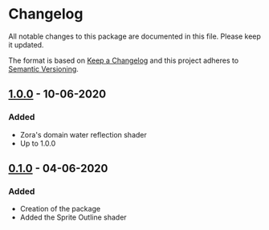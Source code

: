 # Changelog
All notable changes to this package are documented in this file. Please keep it updated.

The format is based on [Keep a Changelog](https://keepachangelog.com/en/1.0.0/) and this project adheres to [Semantic Versioning](https://semver.org/spec/v2.0.0.html).

## [1.0.0] - 10-06-2020
### Added
- Zora's domain water reflection shader
- Up to 1.0.0

## [0.1.0] - 04-06-2020
### Added
- Creation of the package
- Added the Sprite Outline shader

[1.0.0]: https://github.com/Aye1/Unisloth-Shaders/compare/v0.1.0...v1.0.0
[0.1.0]: https://github.com/Aye1/Unisloth-Shaders/releases/tag/v0.1.0